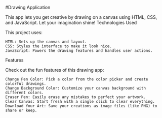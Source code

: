 #Drawing Application

This app lets you get creative by drawing on a canvas using HTML, CSS, and JavaScript. Let your imagination shine!
Technologies Used

This project uses:

    HTML: Sets up the canvas and layout.
    CSS: Styles the interface to make it look nice.
    JavaScript: Powers the drawing features and handles user actions.

Features

Check out the fun features of this drawing app:

    Change Pen Color: Pick a color from the color picker and create colorful drawings.
    Change Background Color: Customize your canvas background with different colors.
    Eraser Pen: Easily erase any mistakes to perfect your artwork.
    Clear Canvas: Start fresh with a single click to clear everything.
    Download Your Art: Save your creations as image files (like PNG) to share or keep.

